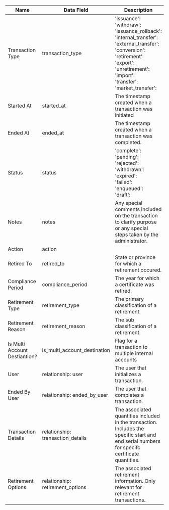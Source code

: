 | Name                          | Data Field                        | Description                                                                                                                                   |
|-------------------------------|-----------------------------------|-----------------------------------------------------------------------------------------------------------------------------------------------|
|Transaction Type|transaction_type|'issuance': <br> 'withdraw': <br> 'issuance_rollback': <br> 'internal_transfer': <br> 'external_transfer': <br> 'conversion': <br> 'retirement': <br> 'export': <br> 'unretirement': <br> 'import': <br> 'transfer': <br> 'market_transfer':|
|Started At|started_at| The timestamp created when a transaction was initiated|
|Ended At|ended_at|The timestamp created when a transaction was completed.|
|Status|status|'complete': <br>'pending': <br>'rejected': <br>'withdrawn': <br>'expired': <br>'failed': <br>'enqueued': <br>'draft': <br>|
|Notes|notes|Any special comments included on the transaction to clarify purpose or any special steps taken by the administrator.|
|Action|action||
|Retired To|retired_to|State or province for which a retirement occured.|
|Compliance Period|compliance_period|The year for which a certificate was retired.|
|Retirement Type|retirement_type|The primary classification of a retirement.|
|Retirement Reason|retirement_reason|The sub classification of a retirement.|
|Is Multi Account Destiantion?|is\_multi\_account\_destination|Flag for a transaction to multiple internal accounts|
|User|relationship: user|The user that initializes a transaction.|
|Ended By User| relationship: ended\_by\_user       | The user that completes a transaction.|
|Transaction Details| relationship: transaction_details | The associated quantities included in the transaction. Includes the specific start and end serial numbers for specifc certificate quantities. |
|Retirement Options| relationship: retirement_options  | The associated retirement information. Only relevant for retirement transactions.|
